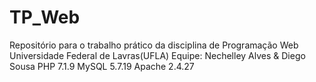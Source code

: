 # TP_Web
Repositório para o trabalho prático da disciplina de Programação Web
Universidade Federal de Lavras(UFLA)
Equipe: Nechelley Alves & Diego Sousa
PHP 7.1.9
MySQL 5.7.19
Apache 2.4.27
